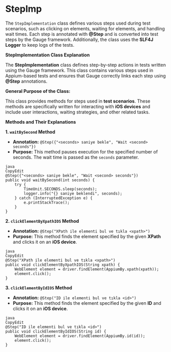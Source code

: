 # StepImp

The `StepImplementation` class defines various steps used during test scenarios, such as clicking on elements, waiting for elements, and handling wait times. Each step is annotated with **@Step** and is converted into test steps by the Gauge framework. Additionally, the class uses the **SLF4J Logger** to keep logs of the tests.

**StepImplementation Class Explanation**

The **StepImplementation** class defines step-by-step actions in tests written using the Gauge framework. This class contains various steps used in Appium-based tests and ensures that Gauge correctly links each step using **@Step** annotations.

**General Purpose of the Class:**

This class provides methods for steps used in **test scenarios**. These methods are specifically written for interacting with **iOS devices** and include user interactions, waiting strategies, and other related tasks.

**Methods and Their Explanations**

**1. `waitBySecond` Method**

* **Annotation:** `@Step({"<seconds> saniye bekle", "Wait <second> seconds"})`
* **Purpose:** This method pauses execution for the specified number of seconds. The wait time is passed as the `seconds` parameter.

```
java
CopyEdit
@Step({"<seconds> saniye bekle", "Wait <second> seconds"})
public void waitBySecond(int seconds) {
    try {
        TimeUnit.SECONDS.sleep(seconds);
        logger.info("{} saniye beklendi", seconds);
    } catch (InterruptedException e) {
        e.printStackTrace();
    }
}
```

**2. `clickElementByXpathIOS` Method**

* **Annotation:** `@Step("XPath ile elementi bul ve tıkla <xpath>")`
* **Purpose:** This method finds the element specified by the given **XPath** and clicks it on an **iOS device**.

```
java
CopyEdit
@Step("XPath ile elementi bul ve tıkla <xpath>")
public void clickElementByXpathIOS(String xpath) {
    WebElement element = driver.findElement(AppiumBy.xpath(xpath));
    element.click();
}
```

**3. `clickElementByIdIOS` Method**

* **Annotation:** `@Step("ID ile elementi bul ve tıkla <id>")`
* **Purpose:** This method finds the element specified by the given **ID** and clicks it on an **iOS device**.

```
java
CopyEdit
@Step("ID ile elementi bul ve tıkla <id>")
public void clickElementByIdIOS(String id) {
    WebElement element = driver.findElement(AppiumBy.id(id));
    element.click();
}
```
